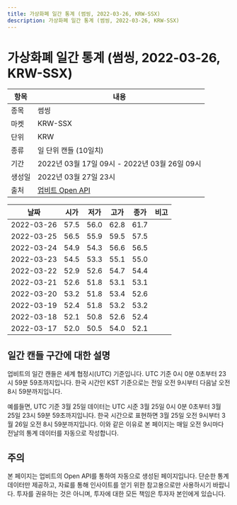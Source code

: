 ```yaml
---
title: 가상화폐 일간 통계 (썸씽, 2022-03-26, KRW-SSX)
description: 가상화폐 일간 통계 (썸씽, 2022-03-26, KRW-SSX)
---
```


가상화폐 일간 통계 (썸씽, 2022-03-26, KRW-SSX)
===

|항목|내용|
|--|--|
|종목|썸씽|
|마켓|KRW-SSX|
|단위|KRW|
|종류|일 단위 캔들 (10일치)|
|기간|2022년 03월 17일 09시 - 2022년 03월 26일 09시|
|생성일|2022년 03월 27일 23시|
|출처|[업비트 Open API](https://docs.upbit.com)|


|날짜|시가|저가|고가|종가|비고|
|--|--|--|--|--|--|
|2022-03-26|57.5|56.0|62.8|61.7|    |
|2022-03-25|56.5|55.9|59.5|57.5|    |
|2022-03-24|54.9|54.3|56.6|56.5|    |
|2022-03-23|54.5|53.3|55.1|55.0|    |
|2022-03-22|52.9|52.6|54.7|54.4|    |
|2022-03-21|52.6|51.8|53.1|53.1|    |
|2022-03-20|53.2|51.8|53.4|52.6|    |
|2022-03-19|52.4|51.8|53.2|53.2|    |
|2022-03-18|52.1|50.8|52.6|52.4|    |
|2022-03-17|52.0|50.5|54.0|52.1|    |


일간 캔들 구간에 대한 설명
---


업비트의 일간 캔들은 세계 협정시(UTC) 기준입니다. 
UTC 기준 0시 0분 0초부터 23시 59분 59초까지입니다. 
한국 시간인 KST 기준으로는 전일 오전 9시부터 다음날 오전 8시 59분까지입니다. 


예를들면, UTC 기준 3월 25일 데이터는 UTC 시준 3월 25일 0시 0분 0초부터 3월 25일 23시 59분 59초까지입니다. 
한국 시간으로 표현하면 3월 25일 오전 9시부터 3월 26일 오전 8시 59분까지입니다. 
이와 같은 이유로 본 페이지는 매일 오전 9시마다 전날의 통계 데이터를 자동으로 작성합니다. 


주의
---


본 페이지는 업비트의 Open API를 통하여 자동으로 생성된 페이지입니다. 
단순한 통계 데이터만 제공하고, 자료를 통해 인사이트를 얻기 위한 참고용으로만 사용하시기 바랍니다. 
투자를 권유하는 것은 아니며, 투자에 대한 모든 책임은 투자자 본인에게 있습니다. 
